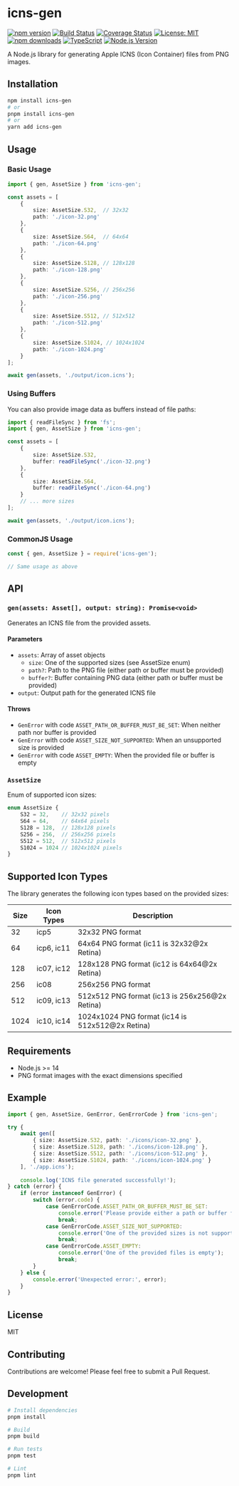 # icns-gen

[![npm version](https://img.shields.io/npm/v/icns-gen.svg)](https://www.npmjs.com/package/icns-gen)
[![Build Status](https://github.com/yunnysunny/icns-gen/actions/workflows/ci.yml/badge.svg)](https://github.com/yunnysunny/icns-gen/actions/workflows/ci.yml)
[![Coverage Status](https://coveralls.io/repos/github/yunnysunny/icns-gen/badge.svg?branch=main)](https://coveralls.io/github/yunnysunny/icns-gen?branch=main)
[![License: MIT](https://img.shields.io/badge/License-MIT-yellow.svg)](https://opensource.org/licenses/MIT)
[![npm downloads](https://img.shields.io/npm/dm/icns-gen.svg)](https://www.npmjs.com/package/icns-gen)
[![TypeScript](https://img.shields.io/badge/TypeScript-Ready-blue.svg)](https://www.typescriptlang.org/)
[![Node.js Version](https://img.shields.io/node/v/icns-gen.svg)](https://nodejs.org)

A Node.js library for generating Apple ICNS (Icon Container) files from PNG images.

## Installation

```bash
npm install icns-gen
# or
pnpm install icns-gen
# or
yarn add icns-gen
```

## Usage

### Basic Usage

```typescript
import { gen, AssetSize } from 'icns-gen';

const assets = [
    {
        size: AssetSize.S32,  // 32x32
        path: './icon-32.png'
    },
    {
        size: AssetSize.S64,  // 64x64
        path: './icon-64.png'
    },
    {
        size: AssetSize.S128, // 128x128
        path: './icon-128.png'
    },
    {
        size: AssetSize.S256, // 256x256
        path: './icon-256.png'
    },
    {
        size: AssetSize.S512, // 512x512
        path: './icon-512.png'
    },
    {
        size: AssetSize.S1024, // 1024x1024
        path: './icon-1024.png'
    }
];

await gen(assets, './output/icon.icns');
```

### Using Buffers

You can also provide image data as buffers instead of file paths:

```typescript
import { readFileSync } from 'fs';
import { gen, AssetSize } from 'icns-gen';

const assets = [
    {
        size: AssetSize.S32,
        buffer: readFileSync('./icon-32.png')
    },
    {
        size: AssetSize.S64,
        buffer: readFileSync('./icon-64.png')
    }
    // ... more sizes
];

await gen(assets, './output/icon.icns');
```

### CommonJS Usage

```javascript
const { gen, AssetSize } = require('icns-gen');

// Same usage as above
```

## API

### `gen(assets: Asset[], output: string): Promise<void>`

Generates an ICNS file from the provided assets.

#### Parameters

- `assets`: Array of asset objects
  - `size`: One of the supported sizes (see AssetSize enum)
  - `path?`: Path to the PNG file (either path or buffer must be provided)
  - `buffer?`: Buffer containing PNG data (either path or buffer must be provided)
- `output`: Output path for the generated ICNS file

#### Throws

- `GenError` with code `ASSET_PATH_OR_BUFFER_MUST_BE_SET`: When neither path nor buffer is provided
- `GenError` with code `ASSET_SIZE_NOT_SUPPORTED`: When an unsupported size is provided
- `GenError` with code `ASSET_EMPTY`: When the provided file or buffer is empty

### `AssetSize`

Enum of supported icon sizes:

```typescript
enum AssetSize {
    S32 = 32,    // 32x32 pixels
    S64 = 64,    // 64x64 pixels
    S128 = 128,  // 128x128 pixels
    S256 = 256,  // 256x256 pixels
    S512 = 512,  // 512x512 pixels
    S1024 = 1024 // 1024x1024 pixels
}
```

## Supported Icon Types

The library generates the following icon types based on the provided sizes:

| Size | Icon Types | Description |
|------|------------|-------------|
| 32   | icp5       | 32x32 PNG format |
| 64   | icp6, ic11 | 64x64 PNG format (ic11 is 32x32@2x Retina) |
| 128  | ic07, ic12 | 128x128 PNG format (ic12 is 64x64@2x Retina) |
| 256  | ic08       | 256x256 PNG format |
| 512  | ic09, ic13 | 512x512 PNG format (ic13 is 256x256@2x Retina) |
| 1024 | ic10, ic14 | 1024x1024 PNG format (ic14 is 512x512@2x Retina) |

## Requirements

- Node.js >= 14
- PNG format images with the exact dimensions specified

## Example

```typescript
import { gen, AssetSize, GenError, GenErrorCode } from 'icns-gen';

try {
    await gen([
        { size: AssetSize.S32, path: './icons/icon-32.png' },
        { size: AssetSize.S128, path: './icons/icon-128.png' },
        { size: AssetSize.S512, path: './icons/icon-512.png' },
        { size: AssetSize.S1024, path: './icons/icon-1024.png' }
    ], './app.icns');
    
    console.log('ICNS file generated successfully!');
} catch (error) {
    if (error instanceof GenError) {
        switch (error.code) {
            case GenErrorCode.ASSET_PATH_OR_BUFFER_MUST_BE_SET:
                console.error('Please provide either a path or buffer for each asset');
                break;
            case GenErrorCode.ASSET_SIZE_NOT_SUPPORTED:
                console.error('One of the provided sizes is not supported');
                break;
            case GenErrorCode.ASSET_EMPTY:
                console.error('One of the provided files is empty');
                break;
        }
    } else {
        console.error('Unexpected error:', error);
    }
}
```

## License

MIT

## Contributing

Contributions are welcome! Please feel free to submit a Pull Request.

## Development

```bash
# Install dependencies
pnpm install

# Build
pnpm build

# Run tests
pnpm test

# Lint
pnpm lint
```
